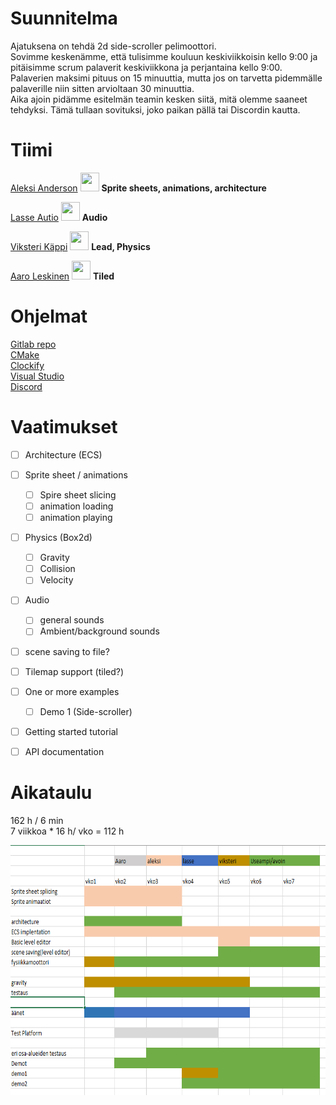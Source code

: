 # Suunnitelma

Ajatuksena on tehdä 2d side-scroller pelimoottori.  
Sovimme keskenämme, että tulisimme kouluun keskiviikkoisin kello 9:00 ja pitäisimme scrum palaverit keskiviikkona ja perjantaina kello 9:00.  
Palaverien maksimi pituus on 15 minuuttia, mutta jos on tarvetta pidemmälle palaverille niin sitten arvioltaan 30 minuuttia.  
Aika ajoin pidämme esitelmän teamin kesken siitä, mitä olemme saaneet tehdyksi. Tämä tullaan sovituksi, joko paikan pällä tai Discordin kautta.

# Tiimi

[Aleksi Anderson](https://repo.kamit.fi/aleksiand) [<img src="Email.png" width="30" height="30">](mailto:aleksianderson@kamk.fi)  **Sprite sheets, animations, architecture**

[Lasse Autio](https://repo.kamit.fi/lasseaut) [<img src="Email.png" width="30" height="30">](mailto:lasseautio@kamk.fi)  **Audio**

[Viksteri Käppi](https://repo.kamit.fi/viksterikap) [<img src="Email.png" width="30" height="30">](mailto:viksterikappi@kamk.fi) **Lead, Physics** 

[Aaro Leskinen](https://repo.kamit.fi/aaroles) [<img src="Email.png" width="30" height="30">](mailto:aaroleskinen@kamk.fi) **Tiled** 

# Ohjelmat

[Gitlab repo](https://repo.kamit.fi/)  
[CMake](https://cmake.org/)  
[Clockify](https://clockify.me/)  
[Visual Studio](https://visualstudio.microsoft.com/)  
[Discord](https://discord.com/login)

# Vaatimukset

- [ ] Architecture (ECS)

- [ ] Sprite sheet / animations 
    - [ ] Spire sheet slicing
    - [ ] animation loading
    - [ ] animation playing

- [ ] Physics (Box2d) 
    - [ ] Gravity 
    - [ ] Collision
    - [ ] Velocity

- [ ] Audio 
    - [ ] general sounds
    - [ ] Ambient/background sounds

- [ ] scene saving to file?  
- [ ] Tilemap support (tiled?) 

- [ ] One or more examples 
    - [ ] Demo 1 (Side-scroller)


- [ ] Getting started tutorial 

- [ ] API documentation 

# Aikataulu

162 h / 6 min  
7 viikkoa * 16 h/ vko = 112 h

<img src="ExcelCapture.PNG" width="700" height="400">
